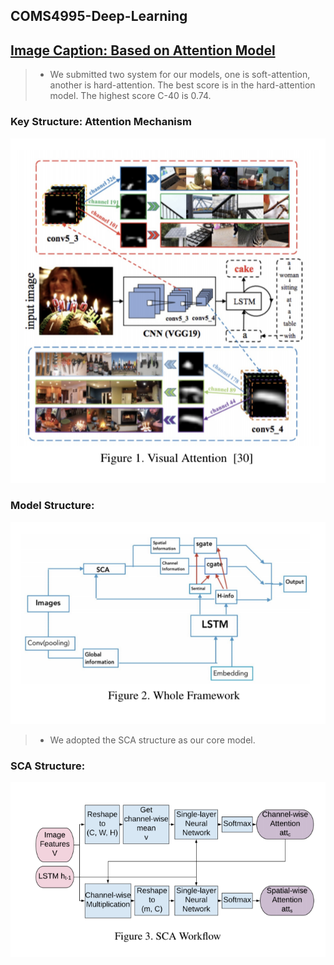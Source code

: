 ## COMS4995-Deep-Learning
## [Image Caption: Based on Attention Model](https://drive.google.com/file/d/1KCDquaD7MW6RunnMGyWn9rZG-gPdED3l/view?usp=sharing)
>* We submitted two system for our models, one is soft-attention, another is hard-attention. The best score is in the hard-attention model. The highest score C-40 is 0.74.

### Key Structure: Attention Mechanism
![](https://github.com/16GMCN/COMS4995-Deep-Learning/blob/master/pic/Visual_Attention.png)

### Model Structure:
![](https://github.com/16GMCN/COMS4995-Deep-Learning/blob/master/pic/modelstru.png)
>* We adopted the SCA structure as our core model.
### SCA Structure:
![](https://github.com/16GMCN/COMS4995-Deep-Learning/blob/master/pic/SCA.png)
